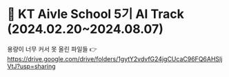 # 🫧 KT Aivle School 5기 AI Track (2024.02.20~2024.08.07)

용량이 너무 커서 못 올린 파일들
👉 https://drive.google.com/drive/folders/1gytY2vdvfG24jgCUcaC96FQ6AHSljVtJ?usp=sharing
